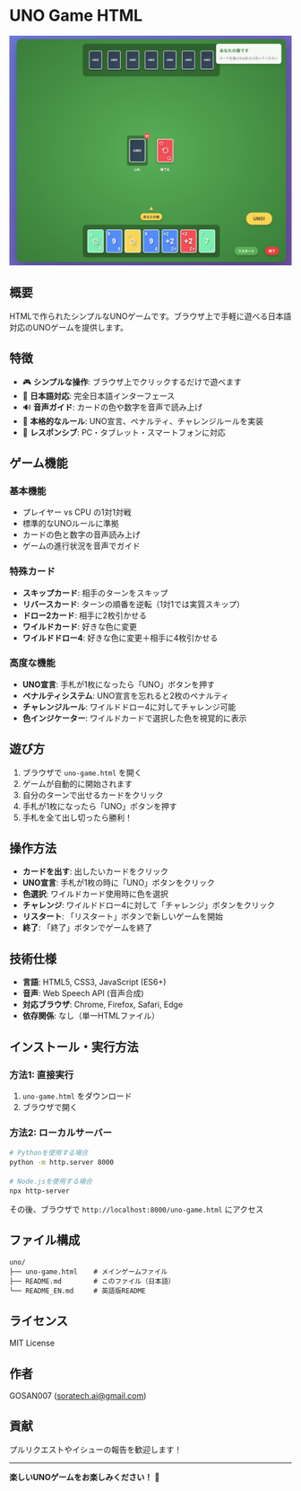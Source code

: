 # UNO Game HTML

![ゲーム画面](game.png)

## 概要

HTMLで作られたシンプルなUNOゲームです。ブラウザ上で手軽に遊べる日本語対応のUNOゲームを提供します。

## 特徴

- 🎮 **シンプルな操作**: ブラウザ上でクリックするだけで遊べます
- 🗾 **日本語対応**: 完全日本語インターフェース
- 🔊 **音声ガイド**: カードの色や数字を音声で読み上げ
- 🎯 **本格的なルール**: UNO宣言、ペナルティ、チャレンジルールを実装
- 📱 **レスポンシブ**: PC・タブレット・スマートフォンに対応

## ゲーム機能

### 基本機能
- プレイヤー vs CPU の1対1対戦
- 標準的なUNOルールに準拠
- カードの色と数字の音声読み上げ
- ゲームの進行状況を音声でガイド

### 特殊カード
- **スキップカード**: 相手のターンをスキップ
- **リバースカード**: ターンの順番を逆転（1対1では実質スキップ）
- **ドロー2カード**: 相手に2枚引かせる
- **ワイルドカード**: 好きな色に変更
- **ワイルドドロー4**: 好きな色に変更＋相手に4枚引かせる

### 高度な機能
- **UNO宣言**: 手札が1枚になったら「UNO」ボタンを押す
- **ペナルティシステム**: UNO宣言を忘れると2枚のペナルティ
- **チャレンジルール**: ワイルドドロー4に対してチャレンジ可能
- **色インジケーター**: ワイルドカードで選択した色を視覚的に表示

## 遊び方

1. ブラウザで `uno-game.html` を開く
2. ゲームが自動的に開始されます
3. 自分のターンで出せるカードをクリック
4. 手札が1枚になったら「UNO」ボタンを押す
5. 手札を全て出し切ったら勝利！

## 操作方法

- **カードを出す**: 出したいカードをクリック
- **UNO宣言**: 手札が1枚の時に「UNO」ボタンをクリック
- **色選択**: ワイルドカード使用時に色を選択
- **チャレンジ**: ワイルドドロー4に対して「チャレンジ」ボタンをクリック
- **リスタート**: 「リスタート」ボタンで新しいゲームを開始
- **終了**: 「終了」ボタンでゲームを終了

## 技術仕様

- **言語**: HTML5, CSS3, JavaScript (ES6+)
- **音声**: Web Speech API (音声合成)
- **対応ブラウザ**: Chrome, Firefox, Safari, Edge
- **依存関係**: なし（単一HTMLファイル）

## インストール・実行方法

### 方法1: 直接実行
1. `uno-game.html` をダウンロード
2. ブラウザで開く

### 方法2: ローカルサーバー
```bash
# Pythonを使用する場合
python -m http.server 8000

# Node.jsを使用する場合
npx http-server
```

その後、ブラウザで `http://localhost:8000/uno-game.html` にアクセス

## ファイル構成

```
uno/
├── uno-game.html    # メインゲームファイル
├── README.md        # このファイル（日本語）
└── README_EN.md     # 英語版README
```

## ライセンス

MIT License

## 作者

GOSAN007 (soratech.ai@gmail.com)

## 貢献

プルリクエストやイシューの報告を歓迎します！

---

**楽しいUNOゲームをお楽しみください！** 🎉